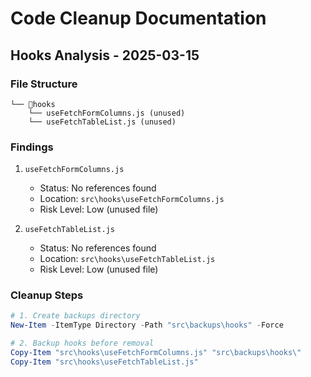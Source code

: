 # Code Cleanup Documentation

## Hooks Analysis - 2025-03-15

### File Structure
```
└── 📁hooks
    └── useFetchFormColumns.js (unused)
    └── useFetchTableList.js (unused)
```

### Findings
1. `useFetchFormColumns.js`
   - Status: No references found
   - Location: `src\hooks\useFetchFormColumns.js`
   - Risk Level: Low (unused file)

2. `useFetchTableList.js`
   - Status: No references found
   - Location: `src\hooks\useFetchTableList.js`
   - Risk Level: Low (unused file)

### Cleanup Steps
```powershell
# 1. Create backups directory
New-Item -ItemType Directory -Path "src\backups\hooks" -Force

# 2. Backup hooks before removal
Copy-Item "src\hooks\useFetchFormColumns.js" "src\backups\hooks\"
Copy-Item "src\hooks\useFetchTableList.js"